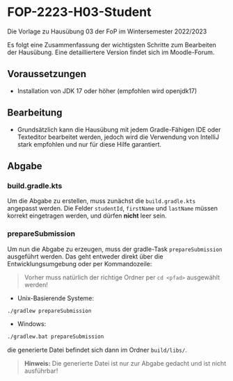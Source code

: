 # FOP-2223-H03-Student

Die Vorlage zu Hausübung 03 der FoP im Wintersemester 2022/2023

Es folgt eine Zusammenfassung der wichtigsten Schritte zum Bearbeiten der Hausübung.
Eine detailliertere Version findet sich im Moodle-Forum.

## Voraussetzungen

- Installation von JDK 17 oder höher (empfohlen wird openjdk17)

## Bearbeitung

- Grundsätzlich kann die Hausübung mit jedem Gradle-Fähigen IDE oder Texteditor bearbeitet werden, jedoch wird die
  Verwendung von IntelliJ stark empfohlen und nur für diese Hilfe garantiert.

## Abgabe

### build.gradle.kts

Um die Abgabe zu erstellen, muss zunächst die `build.gradle.kts` angepasst werden. Die Felder `studentId`, `firstName`
und `lastName` müssen korrekt eingetragen werden, und dürfen **nicht** leer sein.

### prepareSubmission

Um nun die Abgabe zu erzeugen, muss der gradle-Task `prepareSubmission` ausgeführt werden. Das geht entweder direkt über
die Entwicklungsumgebung oder per Kommandozeile:
> Vorher muss natürlich der richtige Ordner per `cd <pfad>` ausgewählt werden!

- Unix-Basierende Systeme:

```sh
./gradlew prepareSubmission
```

- Windows:

```bat
./gradlew.bat prepareSubmission
```

die generierte Datei befindet sich dann im Ordner `build/libs/`.
> **Hinweis:** Die generierte Datei ist nur zur Abgabe gedacht und ist nicht ausführbar!
